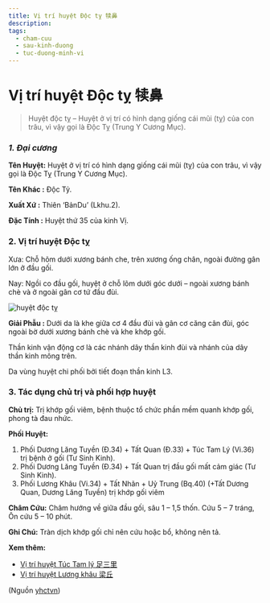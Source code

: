 ```yaml
---
title: Vị trí huyệt Độc tỵ 犊鼻
description: 
tags:
  - cham-cuu
  - sau-kinh-duong
  - tuc-duong-minh-vi
---
```


# Vị trí huyệt Độc tỵ 犊鼻 

> Huyệt độc tỵ – Huyệt ở vị trí có hình dạng giống cái mũi (tỵ) của con trâu, vì vậy gọi là Độc Tỵ (Trung Y Cương Mục).

### *1. Đại cương*

**Tên Huyệt:** Huyệt ở vị trí có hình dạng giống cái mũi (tỵ) của con trâu, vì vậy gọi là Độc Tỵ (Trung Y Cương Mục).

**Tên Khác :** Độc Tỷ.

**Xuất Xứ :** Thiên ‘BảnDu’ (Lkhu.2).

**Đặc Tính :** Huyệt thứ 35 của kinh Vị.

### **2. V**ị **trí huyệt Độc tỵ**

Xưa: Chỗ hõm dưới xương bánh che, trên xương ống chân, ngoài đường gân lớn ở đầu gối.

Nay: Ngồi co đầu gối, huyệt ở chỗ lõm dưới góc dưới – ngoài xương bánh chè và ở ngoài gân cơ tứ đầu đùi.

![huyệt độc tỵ](/imgs/yhctvn/huyet-doc-ty-300x169.jpg)

**Giải Phẫu :** Dưới da là khe giữa cơ 4 đầu đùi và gân cơ căng cân đùi, góc ngoài bờ dưới xương bánh chè và khe khớp gối.

Thần kinh vận động cơ là các nhánh dây thần kinh đùi và nhánh của dây thần kinh mông trên.

Da vùng huyệt chi phối bởi tiết đoạn thần kinh L3.

### **3. Tác dụng chủ trị và phối hợp huyệt**

**Chủ trị:** Trị khớp gối viêm, bệnh thuộc tổ chức phần mềm quanh khớp gối, phong tà đau nhức.

**Phối Huyệt:**

1. Phối Dương Lăng Tuyền (Đ.34) + Tất Quan (Đ.33) + Túc Tam Lý (Vi.36) trị bệnh ở gối (Tư Sinh Kinh).
2. Phối Dương Lăng Tuyền (Đ.34) + Tất Quan trị đầu gối mất cảm giác (Tư Sinh Kinh).
3. Phối Lương Khâu (Vi.34) + Tất Nhãn + Uỷ Trung (Bq.40) (+Tất Dương Quan, Dương Lăng Tuyền) trị khớp gối viêm

**Châm Cứu:** Châm hướng về giữa đầu gối, sâu 1 – 1,5 thốn. Cứu 5 – 7 tráng, Ôn cứu 5 – 10 phút.

**Ghi Chú:** Tràn dịch khớp gối chỉ nên cứu hoặc bổ, không nên tả.

**Xem thêm:**

* [Vị trí huyệt Túc Tam lý 足三里](/yhctvn/vi-tri-huyet-tuc-tam-ly-%e8%b6%b3%e4%b8%89%e9%87%8c)
* [Vị trí huyệt Lương khâu 梁丘](/yhctvn/vi-tri-huyet-luong-khau)

(Nguồn <a href="https://yhctvn.com/vi-tri-huyet-doc-ty/" target="_blank">yhctvn</a>)
